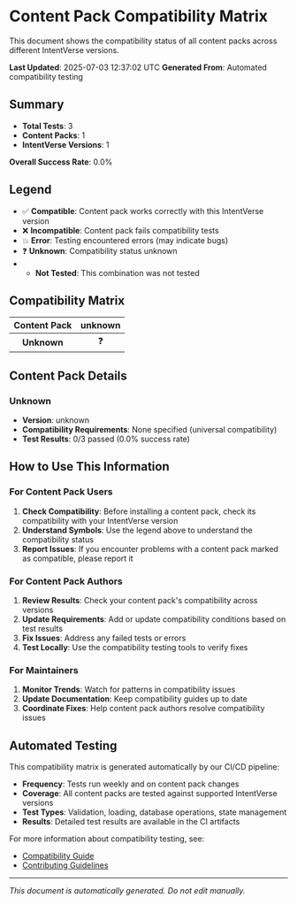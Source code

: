 # Content Pack Compatibility Matrix

This document shows the compatibility status of all content packs across different IntentVerse versions.

**Last Updated**: 2025-07-03 12:37:02 UTC
**Generated From**: Automated compatibility testing

## Summary

- **Total Tests**: 3
- **Content Packs**: 1
- **IntentVerse Versions**: 1

**Overall Success Rate**: 0.0%

## Legend

- ✅ **Compatible**: Content pack works correctly with this IntentVerse version
- ❌ **Incompatible**: Content pack fails compatibility tests
- 💥 **Error**: Testing encountered errors (may indicate bugs)
- ❓ **Unknown**: Compatibility status unknown
- - **Not Tested**: This combination was not tested

## Compatibility Matrix

| Content Pack | **unknown** |
| :---: | :---: |
| **Unknown** | ❓ |

## Content Pack Details

### Unknown

- **Version**: unknown
- **Compatibility Requirements**: None specified (universal compatibility)
- **Test Results**: 0/3 passed (0.0% success rate)

## How to Use This Information

### For Content Pack Users

1. **Check Compatibility**: Before installing a content pack, check its compatibility with your IntentVerse version
2. **Understand Symbols**: Use the legend above to understand the compatibility status
3. **Report Issues**: If you encounter problems with a content pack marked as compatible, please report it

### For Content Pack Authors

1. **Review Results**: Check your content pack's compatibility across versions
2. **Update Requirements**: Add or update compatibility conditions based on test results
3. **Fix Issues**: Address any failed tests or errors
4. **Test Locally**: Use the compatibility testing tools to verify fixes

### For Maintainers

1. **Monitor Trends**: Watch for patterns in compatibility issues
2. **Update Documentation**: Keep compatibility guides up to date
3. **Coordinate Fixes**: Help content pack authors resolve compatibility issues

## Automated Testing

This compatibility matrix is generated automatically by our CI/CD pipeline:

- **Frequency**: Tests run weekly and on content pack changes
- **Coverage**: All content packs are tested against supported IntentVerse versions
- **Test Types**: Validation, loading, database operations, state management
- **Results**: Detailed test results are available in the CI artifacts

For more information about compatibility testing, see:
- [Compatibility Guide](COMPATIBILITY-GUIDE.md)
- [Contributing Guidelines](../CONTRIBUTING.md)

---

*This document is automatically generated. Do not edit manually.*
